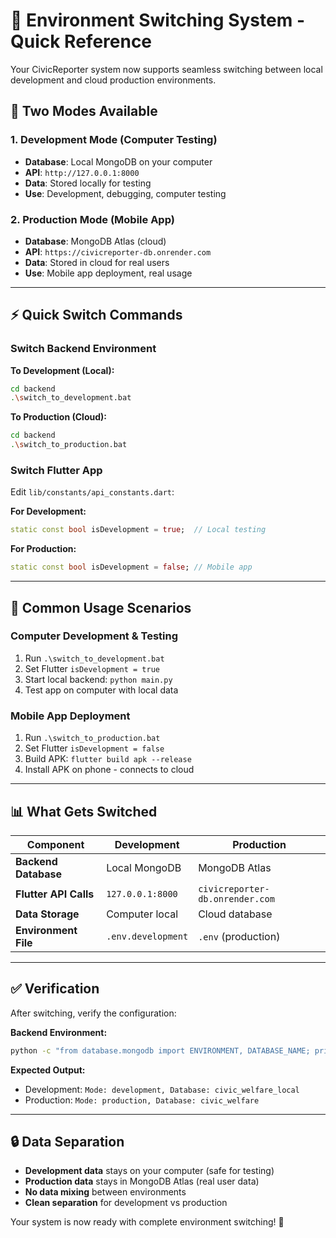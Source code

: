 # 🔄 Environment Switching System - Quick Reference

Your CivicReporter system now supports seamless switching between local development and cloud production environments.

## 🎯 Two Modes Available

### 1. **Development Mode** (Computer Testing)
- **Database**: Local MongoDB on your computer
- **API**: `http://127.0.0.1:8000` 
- **Data**: Stored locally for testing
- **Use**: Development, debugging, computer testing

### 2. **Production Mode** (Mobile App)
- **Database**: MongoDB Atlas (cloud)
- **API**: `https://civicreporter-db.onrender.com`
- **Data**: Stored in cloud for real users
- **Use**: Mobile app deployment, real usage

---

## ⚡ Quick Switch Commands

### Switch Backend Environment

**To Development (Local):**
```bash
cd backend
.\switch_to_development.bat
```

**To Production (Cloud):**
```bash
cd backend
.\switch_to_production.bat
```

### Switch Flutter App

Edit `lib/constants/api_constants.dart`:

**For Development:**
```dart
static const bool isDevelopment = true;  // Local testing
```

**For Production:**
```dart
static const bool isDevelopment = false; // Mobile app
```

---

## 🚀 Common Usage Scenarios

### **Computer Development & Testing**
1. Run `.\switch_to_development.bat`
2. Set Flutter `isDevelopment = true`
3. Start local backend: `python main.py`
4. Test app on computer with local data

### **Mobile App Deployment**
1. Run `.\switch_to_production.bat` 
2. Set Flutter `isDevelopment = false`
3. Build APK: `flutter build apk --release`
4. Install APK on phone - connects to cloud

---

## 📊 What Gets Switched

| Component | Development | Production |
|-----------|-------------|------------|
| **Backend Database** | Local MongoDB | MongoDB Atlas |
| **Flutter API Calls** | `127.0.0.1:8000` | `civicreporter-db.onrender.com` |
| **Data Storage** | Computer local | Cloud database |
| **Environment File** | `.env.development` | `.env` (production) |

---

## ✅ Verification

After switching, verify the configuration:

**Backend Environment:**
```bash
python -c "from database.mongodb import ENVIRONMENT, DATABASE_NAME; print(f'Mode: {ENVIRONMENT}'); print(f'Database: {DATABASE_NAME}')"
```

**Expected Output:**
- Development: `Mode: development, Database: civic_welfare_local`
- Production: `Mode: production, Database: civic_welfare`

---

## 🔒 Data Separation

- **Development data** stays on your computer (safe for testing)
- **Production data** stays in MongoDB Atlas (real user data)
- **No data mixing** between environments
- **Clean separation** for development vs production

Your system is now ready with complete environment switching! 🎉